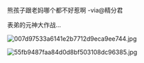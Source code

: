 熊孩子跟老妈哪个都不好惹啊  -via@精分君

表弟的元神大作战...

![007d97533a6141e2b7712d9eca9ee744.jpg](https://wxlzmt.github.io/cdn1/ext/qw/groups/30115/007d97533a6141e2b7712d9eca9ee744.jpg)

![55fb9487faa84d0d8bf503108dc96385.jpg](https://wxlzmt.github.io/cdn1/ext/qw/groups/30115/55fb9487faa84d0d8bf503108dc96385.jpg)
